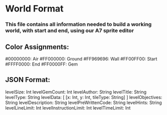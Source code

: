 # World Format
### This file contains all information needed to build a working world, with start and end, using our A7 sprite editor

## Color Assignments:
#00000000: Air
#FF000000: Ground
#FF969696: Wall
#FF00FF00: Start
#FFFF0000: End
#FF0000FF: Gem

## JSON Format:
levelSize: Int
levelGemCount: Int
levelAuthor: String
levelTitle: String
levelType: String
levelData: [
    [x: Int, y: Int, tileType: String]
]
levelObjectives: String 
levelDescription: String
levelPreWrittenCode: String
levelHints: String
levelLineLimit: Int
levelInstructionLimit: Int
levelTimeLimit: Int
